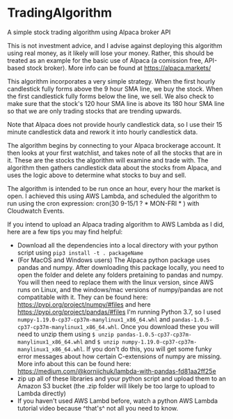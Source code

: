 # TradingAlgorithm
A simple stock trading algorithm using Alpaca broker API

This is not investment advice, and I advise against deploying this algorithm using real money, as it likely will lose your money. Rather, this should be treated as an example for the basic use of Alpaca (a comission free, API-based stock broker). More info can be found at https://alpaca.markets/

This algorithm incorporates a very simple strategy. When the first hourly candlestick fully forms above the 9 hour SMA line, we buy the stock. When the first candlestick fully forms below the line, we sell. We also check to make sure that the stock's 120 hour SMA line is above its 180 hour SMA line so that we are only trading stocks that are trending upwards.

Note that Alpaca does not provide hourly candlestick data, so I use their 15 minute candlestick data and rework it into hourly candlestick data.

The algorithm begins by connecting to your Alpaca brockerage account. It then looks at your first watchlist, and takes note of all the stocks that are in it. These are the stocks the algorithm will examine and trade with. The algorithm then gathers candlestick data about the stocks from Alpaca, and uses the logic above to determine what stocks to buy and sell.

The algorithm is intended to be run once an hour, every hour the market is open. I achieved this using AWS Lambda, and scheduled the algorithm to run using the cron expression: cron(30 9-15/1 ? * MON-FRI * ) with Cloudwatch Events.

If you intend to upload an Alpaca trading algorithm to AWS Lambda as I did, here are a few tips you may find helpful:

* Download all the dependencies into a local directory with your python script using ```pip3 install -t . packageName```
* (For MacOS and Windows users) The Alpaca python package uses pandas and numpy. After downloading this package locally, you need to open the folder and delete any folders pretaining to pandas and numpy. You will then need to replace them with the linux version, since AWS runs on Linux, and the windows/mac versions of numpy/pandas are not compatitable with it.
They can be found here: https://pypi.org/project/numpy/#files and here https://pypi.org/project/pandas/#files
I'm running Python 3.7, so I used ```numpy-1.19.0-cp37-cp37m-manylinux1_x86_64.whl``` and ```pandas-1.0.5-cp37-cp37m-manylinux1_x86_64.whl```.
Once you download these you will need to unzip them using ```$ unzip pandas-1.0.5-cp37-cp37m-manylinux1_x86_64.whl``` and ```$ unzip numpy-1.19.0-cp37-cp37m-manylinux1_x86_64.whl```. If you don't do this, you will get some funky error messages about how certain C-extensions of numpy are missing. More info about this can be found here: https://medium.com/@korniichuk/lambda-with-pandas-fd81aa2ff25e
* zip up all of these libraries and your python script and upload them to an Amazon S3 bucket (the .zip folder will likely be too large to upload to Lambda directly)
* If you haven't used AWS Lambd before, watch a python AWS Lambda tutorial video because ^that's^ not all you need to know.
